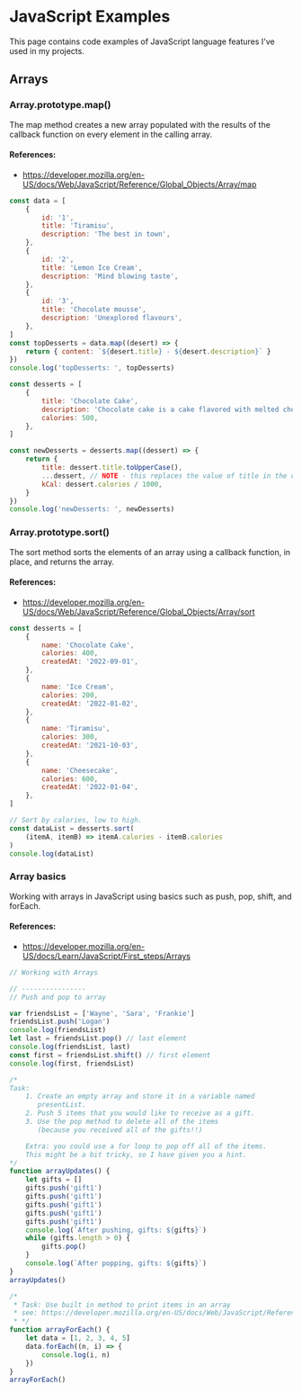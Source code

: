# JavaScript Examples

This page contains code examples of JavaScript language features 
I've used in my projects.

## Arrays

### Array.prototype.map()
The map method creates a new array populated with the results of the callback
function on every element in the calling array.

#### References:

- https://developer.mozilla.org/en-US/docs/Web/JavaScript/Reference/Global_Objects/Array/map

```javascript
const data = [
    {
        id: '1',
        title: 'Tiramisu',
        description: 'The best in town',
    },
    {
        id: '2',
        title: 'Lemon Ice Cream',
        description: 'Mind blowing taste',
    },
    {
        id: '3',
        title: 'Chocolate mousse',
        description: 'Unexplored flavours',
    },
]
const topDesserts = data.map((desert) => {
    return { content: `${desert.title} - ${desert.description}` }
})
console.log('topDesserts: ', topDesserts)

const desserts = [
    {
        title: 'Chocolate Cake',
        description: 'Chocolate cake is a cake flavored with melted chocolate',
        calories: 500,
    },
]

const newDesserts = desserts.map((dessert) => {
    return {
        title: dessert.title.toUpperCase(),
        ...dessert, // NOTE - this replaces the value of title in the object literal.
        kCal: dessert.calories / 1000,
    }
})
console.log('newDesserts: ', newDesserts)

```

### Array.prototype.sort()

The sort method sorts the elements of an array using a callback function, 
in place, and returns the array.

#### References:

- https://developer.mozilla.org/en-US/docs/Web/JavaScript/Reference/Global_Objects/Array/sort

```javascript
const desserts = [
    {
        name: 'Chocolate Cake',
        calories: 400,
        createdAt: '2022-09-01',
    },
    {
        name: 'Ice Cream',
        calories: 200,
        createdAt: '2022-01-02',
    },
    {
        name: 'Tiramisu',
        calories: 300,
        createdAt: '2021-10-03',
    },
    {
        name: 'Cheesecake',
        calories: 600,
        createdAt: '2022-01-04',
    },
]

// Sort by calories, low to high.
const dataList = desserts.sort(
    (itemA, itemB) => itemA.calories - itemB.calories
)
console.log(dataList)

```

### Array basics

Working with arrays in JavaScript using basics such as push, pop, shift, and forEach.

#### References:
- https://developer.mozilla.org/en-US/docs/Learn/JavaScript/First_steps/Arrays

```javascript
// Working with Arrays

// ----------------
// Push and pop to array

var friendsList = ['Wayne', 'Sara', 'Frankie']
friendsList.push('Logan')
console.log(friendsList)
let last = friendsList.pop() // last element
console.log(friendsList, last)
const first = friendsList.shift() // first element
console.log(first, friendsList)

/*
Task:
    1. Create an empty array and store it in a variable named
       presentList.
    2. Push 5 items that you would like to receive as a gift.
    3. Use the pop method to delete all of the items
       (because you received all of the gifts!!)

    Extra: you could use a for loop to pop off all of the items.
    This might be a bit tricky, so I have given you a hint.
*/
function arrayUpdates() {
    let gifts = []
    gifts.push('gift1')
    gifts.push('gift1')
    gifts.push('gift1')
    gifts.push('gift1')
    gifts.push('gift1')
    console.log(`After pushing, gifts: ${gifts}`)
    while (gifts.length > 0) {
        gifts.pop()
    }
    console.log(`After popping, gifts: ${gifts}`)
}
arrayUpdates()

/*
 * Task: Use built in method to print items in an array
 * see: https://developer.mozilla.org/en-US/docs/Web/JavaScript/Reference/Global_Objects/Array#iterative_methods
 * */
function arrayForEach() {
    let data = [1, 2, 3, 4, 5]
    data.forEach((n, i) => {
        console.log(i, n)
    })
}
arrayForEach()

```